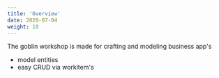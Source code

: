 ```yaml
---
title: 'Overview'
date: 2020-07-04
weight: 10
---
```


The goblin workshop is made for crafting and modeling business app's

- model entities
- easy CRUD via workitem's
